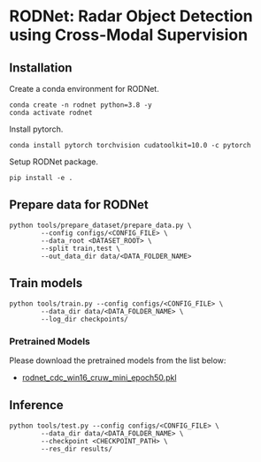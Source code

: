 # RODNet: Radar Object Detection using Cross-Modal Supervision

## Installation

Create a conda environment for RODNet.
```
conda create -n rodnet python=3.8 -y
conda activate rodnet
```

Install pytorch.
```
conda install pytorch torchvision cudatoolkit=10.0 -c pytorch
```

Setup RODNet package.
```
pip install -e .
```

## Prepare data for RODNet

```
python tools/prepare_dataset/prepare_data.py \
        --config configs/<CONFIG_FILE> \
        --data_root <DATASET_ROOT> \
        --split train,test \
        --out_data_dir data/<DATA_FOLDER_NAME>
```

## Train models

```
python tools/train.py --config configs/<CONFIG_FILE> \
        --data_dir data/<DATA_FOLDER_NAME> \
        --log_dir checkpoints/
```

### Pretrained Models

Please download the pretrained models from the list below:
- [rodnet_cdc_win16_cruw_mini_epoch50.pkl](https://drive.google.com/file/d/19j-jy5wVOwYjUS5SPvoF-MjA06PepYnA/view?usp=sharing)

## Inference

```
python tools/test.py --config configs/<CONFIG_FILE> \
        --data_dir data/<DATA_FOLDER_NAME> \
        --checkpoint <CHECKPOINT_PATH> \
        --res_dir results/
```

